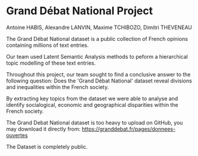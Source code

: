 # Grand Débat National Project

Antoine HABIS, Alexandre LANVIN, Maxime TCHIBOZO, Dimitri THEVENEAU

The Grand Débat National dataset is a public collection of French opinions containing millions of text entries. 

Our team used Latent Semantic Analysis methods to peform a hierarchical topic modelling of these text entries.


Throughout this project, our team sought to find a conclusive answer to the following question: Does the 'Grand Débat National' dataset reveal divisions and inequalities within the French society.

By extracting key topics from the dataset we were able to analyse and identify socialogical, economic and geographical disparities within the French society.

The Grand Debat National dataset is too heavy to upload on GitHub, you may download it directly from:
https://granddebat.fr/pages/donnees-ouvertes

The Dataset is completely public.
